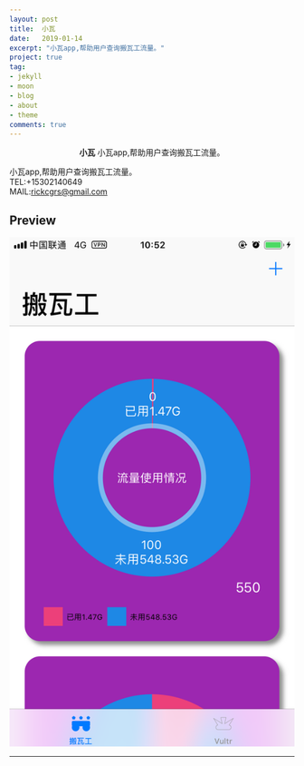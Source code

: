 ```yaml
---
layout: post
title:  小瓦
date:   2019-01-14
excerpt: "小瓦app,帮助用户查询搬瓦工流量。"
project: true
tag:
- jekyll 
- moon
- blog
- about
- theme
comments: true
---
```

 
    
<center><b>小瓦</b> 小瓦app,帮助用户查询搬瓦工流量。</center>
     
小瓦app,帮助用户查询搬瓦工流量。    
TEL:+15302140649    
MAIL:rickcgrs@gmail.com  

 
## Preview

 ![avatar](/assets/img/xiaowa.png)
	
	 
 
 

---
 

 
 
 